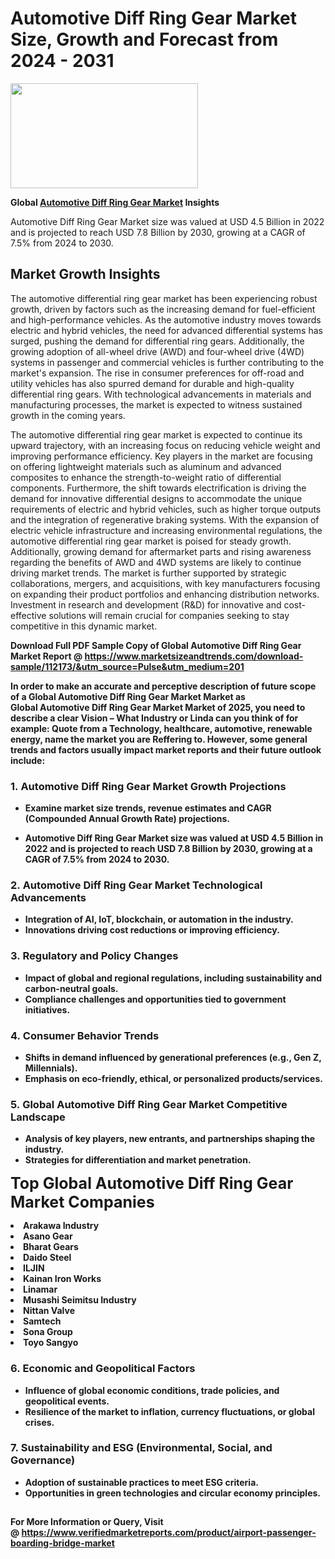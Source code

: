 <H1>Automotive Diff Ring Gear Market Size, Growth and Forecast from 2024 - 2031</H1><img class="aligncenter size-medium wp-image-584254" src="https://thirdeyenews.in/wp-content/uploads/2024/09/Global-Market-Research-300x168.jpeg" alt="" width="300" height="168" /><p><strong>Global&nbsp;<a href="https://www.marketsizeandtrends.com/download-sample/112173/&amp;utm_source=Pulse&amp;utm_medium=201">Automotive Diff Ring Gear Market</a> Insights</strong></p><p>Automotive Diff Ring Gear Market size was valued at USD 4.5 Billion in 2022 and is projected to reach USD 7.8 Billion by 2030, growing at a CAGR of 7.5% from 2024 to 2030.</p><p><h2>Market Growth Insights</h2> <p>The automotive differential ring gear market has been experiencing robust growth, driven by factors such as the increasing demand for fuel-efficient and high-performance vehicles. As the automotive industry moves towards electric and hybrid vehicles, the need for advanced differential systems has surged, pushing the demand for differential ring gears. Additionally, the growing adoption of all-wheel drive (AWD) and four-wheel drive (4WD) systems in passenger and commercial vehicles is further contributing to the market's expansion. The rise in consumer preferences for off-road and utility vehicles has also spurred demand for durable and high-quality differential ring gears. With technological advancements in materials and manufacturing processes, the market is expected to witness sustained growth in the coming years.</p> <p><strong></strong></p> <p>The automotive differential ring gear market is expected to continue its upward trajectory, with an increasing focus on reducing vehicle weight and improving performance efficiency. Key players in the market are focusing on offering lightweight materials such as aluminum and advanced composites to enhance the strength-to-weight ratio of differential components. Furthermore, the shift towards electrification is driving the demand for innovative differential designs to accommodate the unique requirements of electric and hybrid vehicles, such as higher torque outputs and the integration of regenerative braking systems. With the expansion of electric vehicle infrastructure and increasing environmental regulations, the automotive differential ring gear market is poised for steady growth. Additionally, growing demand for aftermarket parts and rising awareness regarding the benefits of AWD and 4WD systems are likely to continue driving market trends. The market is further supported by strategic collaborations, mergers, and acquisitions, with key manufacturers focusing on expanding their product portfolios and enhancing distribution networks. Investment in research and development (R&D) for innovative and cost-effective solutions will remain crucial for companies seeking to stay competitive in this dynamic market. <p><strong></p><p><span class=""><strong>Download Full PDF Sample Copy of Global Automotive Diff Ring Gear Market Report</strong> @ <a href="https://www.marketsizeandtrends.com/download-sample/112173/&amp;utm_source=Pulse&amp;utm_medium=201" target="_blank">https://www.marketsizeandtrends.com/download-sample/112173/&amp;utm_source=Pulse&amp;utm_medium=201</a></span></p><p>In order to make an accurate and perceptive description of future scope of a Global&nbsp;Automotive Diff Ring Gear Market Market as Global&nbsp;Automotive Diff Ring Gear Market Market of 2025, you need to describe a clear Vision &ndash; What Industry or Linda can you think of for example: Quote from a Technology, healthcare, automotive, renewable energy, name the market you are Reffering to. However, some general trends and factors usually impact market reports and their future outlook include:</p><h3>1.&nbsp;<strong>Automotive Diff Ring Gear Market Growth Projections</strong></h3><ul><li>Examine market size trends, revenue estimates and CAGR (Compounded Annual Growth Rate) projections.</li><li><p>Automotive Diff Ring Gear Market size was valued at USD 4.5 Billion in 2022 and is projected to reach USD 7.8 Billion by 2030, growing at a CAGR of 7.5% from 2024 to 2030.</p></li></ul><h3>2.&nbsp;<strong>Automotive Diff Ring Gear Market Technological Advancements</strong></h3><ul><li>Integration of AI, IoT, blockchain, or automation in the industry.</li><li>Innovations driving cost reductions or improving efficiency.</li></ul><h3>3.&nbsp;<strong>Regulatory and Policy Changes</strong></h3><ul><li>Impact of global and regional regulations, including sustainability and carbon-neutral goals.</li><li>Compliance challenges and opportunities tied to government initiatives.</li></ul><h3>4.&nbsp;<strong>Consumer Behavior Trends</strong></h3><ul><li>Shifts in demand influenced by generational preferences (e.g., Gen Z, Millennials).</li><li>Emphasis on eco-friendly, ethical, or personalized products/services.</li></ul><h3>5.&nbsp;<strong>Global Automotive Diff Ring Gear Market Competitive Landscape</strong></h3><ul><li>Analysis of key players, new entrants, and partnerships shaping the industry.</li><li>Strategies for differentiation and market penetration.</li></ul><p data-pm-slice="1 1 []"><span style="color: inherit; font-family: inherit; font-size: 25px;">Top Global Automotive Diff Ring Gear Market Companies</span></p><div class="" data-test-id=""><p><li>Arakawa Industry</li><li> Asano Gear</li><li> Bharat Gears</li><li> Daido Steel</li><li> ILJIN</li><li> Kainan Iron Works</li><li> Linamar</li><li> Musashi Seimitsu Industry</li><li> Nittan Valve</li><li> Samtech</li><li> Sona Group</li><li> Toyo Sangyo</li></p></div><h3>6.&nbsp;<strong>Economic and Geopolitical Factors</strong></h3><ul><li>Influence of global economic conditions, trade policies, and geopolitical events.</li><li>Resilience of the market to inflation, currency fluctuations, or global crises.</li></ul><h3>7.&nbsp;<strong>Sustainability and ESG (Environmental, Social, and Governance)</strong></h3><ul><li>Adoption of sustainable practices to meet ESG criteria.</li><li>Opportunities in green technologies and circular economy principles.</li></ul><h2><strong style="font-size: 14px;">For More Information or Query, Visit @&nbsp;</strong><a style="background-color: #ffffff; font-size: 14px;" href="https://www.marketsizeandtrends.com/report/automotive-diff-ring-gear-market/" target="_blank">https://www.verifiedmarketreports.com/product/airport-passenger-boarding-bridge-market</a></h2>
